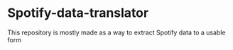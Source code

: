 # Spotify-data-translator
This repository is mostly made as a way to extract Spotify data to a usable form
